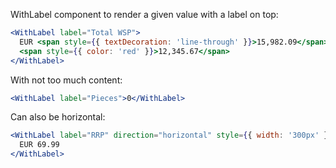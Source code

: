 WithLabel component to render a given value with a label on top:

```jsx
<WithLabel label="Total WSP">
  EUR <span style={{ textDecoration: 'line-through' }}>15,982.09</span>{' '}
  <span style={{ color: 'red' }}>12,345.67</span>
</WithLabel>
```

With not too much content:

```jsx
<WithLabel label="Pieces">0</WithLabel>
```

Can also be horizontal:

```jsx
<WithLabel label="RRP" direction="horizontal" style={{ width: '300px' }}>
  EUR 69.99
</WithLabel>
```
